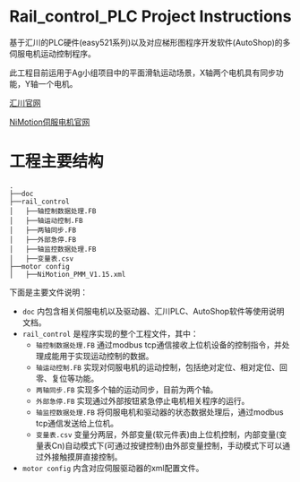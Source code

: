 # Rail_control_PLC Project Instructions
基于汇川的PLC硬件(easy521系列)以及对应梯形图程序开发软件(AutoShop)的多伺服电机运动控制程序。

此工程目前运用于Ag小组项目中的平面滑轨运动场景，X轴两个电机具有同步功能，Y轴一个电机。

[汇川官网](https://www.inovance.com/)

[NiMotion伺服电机官网](https://www.nimotion.cn/)

# 工程主要结构
  ```
  .
  ├──doc
  ├──rail_control
  │   ├──轴控制数据处理.FB
  │   ├──轴运动控制.FB
  │   ├──两轴同步.FB
  │   ├──外部急停.FB
  │   ├──轴监控数据处理.FB
  │   ├──变量表.csv
  ├──motor config
  │   ├──NiMotion_PMM_V1.15.xml
  ```
下面是主要文件说明：
- `doc` 内包含相关伺服电机以及驱动器、汇川PLC、AutoShop软件等使用说明文档。
- `rail_control` 是程序实现的整个工程文件，其中：
  - `轴控制数据处理.FB` 通过modbus tcp通信接收上位机设备的控制指令，并处理成能用于实现运动控制的数据。
  - `轴运动控制.FB` 实现对伺服电机的运动控制，包括绝对定位、相对定位、回零、复位等功能。
  - `两轴同步.FB` 实现多个轴的运动同步，目前为两个轴。
  - `外部急停.FB` 实现通过外部按钮紧急停止电机相关程序的运行。
  - `轴监控数据处理.FB` 将伺服电机和驱动器的状态数据处理后，通过modbus tcp通信发送给上位机。
  - `变量表.csv` 变量分两层，外部变量(软元件表)由上位机控制，内部变量(变量表Cn)自动模式下(可通过按键控制)由外部变量控制，手动模式下可以通过外接触摸屏直接控制。
- `motor config` 内含对应伺服驱动器的xml配置文件。
